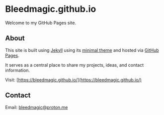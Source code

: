 # Bleedmagic.github.io

Welcome to my GitHub Pages site.

## About

This site is built using [Jekyll](https://jekyllrb.com/) using its [minimal theme](https://github.com/pages-themes/minimal) and hosted via [GitHub Pages](https://pages.github.com/).

It serves as a central place to share my projects, ideas, and contact information.

Visit: [https://bleedmagic.github.io/](https://bleedmagic.github.io/)

## Contact

Email: [bleedmagic@proton.me](mailto:bleedmagic@proton.me)
